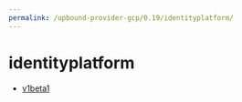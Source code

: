 ```yaml
---
permalink: /upbound-provider-gcp/0.19/identityplatform/
---
```


# identityplatform



* [v1beta1](v1beta1/index.md)